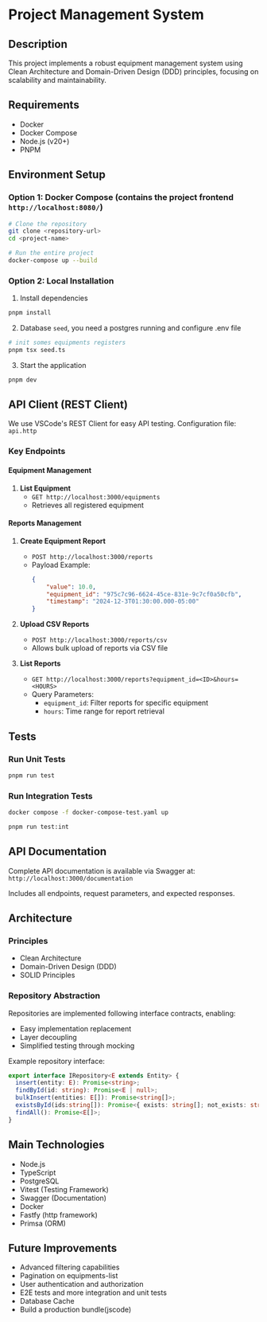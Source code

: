 # Project Management System

## Description
This project implements a robust equipment management system using Clean Architecture and Domain-Driven Design (DDD) principles, focusing on scalability and maintainability.

## Requirements
- Docker
- Docker Compose
- Node.js (v20+)
- PNPM

## Environment Setup

### Option 1: Docker Compose (contains the project frontend `http://localhost:8080/`)
```bash
# Clone the repository
git clone <repository-url>
cd <project-name>

# Run the entire project
docker-compose up --build
```


### Option 2: Local Installation

1. Install dependencies
```bash
pnpm install
```

2. Database `seed`, you need a postgres running and configure .env file
```bash
# init somes equipments registers
pnpm tsx seed.ts
```

3. Start the application
```bash
pnpm dev
```

## API Client (REST Client)

We use VSCode's REST Client for easy API testing. Configuration file: `api.http`

### Key Endpoints

#### Equipment Management
1. **List Equipment**
   - `GET http://localhost:3000/equipments`
   - Retrieves all registered equipment

#### Reports Management
1. **Create Equipment Report**
   - `POST http://localhost:3000/reports`
   - Payload Example:
     ```json
     {
         "value": 10.0,
         "equipment_id": "975c7c96-6624-45ce-831e-9c7cf0a50cfb",
         "timestamp": "2024-12-3T01:30:00.000-05:00"
     }
     ```

2. **Upload CSV Reports**
   - `POST http://localhost:3000/reports/csv`
   - Allows bulk upload of reports via CSV file

3. **List Reports**
   - `GET http://localhost:3000/reports?equipment_id=<ID>&hours=<HOURS>`
   - Query Parameters:
     - `equipment_id`: Filter reports for specific equipment
     - `hours`: Time range for report retrieval

## Tests

### Run Unit Tests
```bash
pnpm run test
```


### Run Integration Tests
```bash
docker compose -f docker-compose-test.yaml up
```
```bash
pnpm run test:int
```

## API Documentation

Complete API documentation is available via Swagger at:
`http://localhost:3000/documentation`

Includes all endpoints, request parameters, and expected responses.

## Architecture

### Principles
- Clean Architecture
- Domain-Driven Design (DDD)
- SOLID Principles

### Repository Abstraction
Repositories are implemented following interface contracts, enabling:
- Easy implementation replacement
- Layer decoupling
- Simplified testing through mocking

Example repository interface:
```typescript
export interface IRepository<E extends Entity> {
  insert(entity: E): Promise<string>;
  findById(id: string): Promise<E | null>;
  bulkInsert(entities: E[]): Promise<string[]>;
  existsById(ids:string[]): Promise<{ exists: string[]; not_exists: string[] }>
  findAll(): Promise<E[]>;
}
```

## Main Technologies
- Node.js
- TypeScript
- PostgreSQL
- Vitest (Testing Framework)
- Swagger (Documentation)
- Docker
- Fastfy (http framework)
- Primsa (ORM)

## Future Improvements
- Advanced filtering capabilities
- Pagination on equipments-list
- User authentication and authorization
- E2E tests and more integration and unit tests
- Database Cache
- Build a production bundle(jscode)
